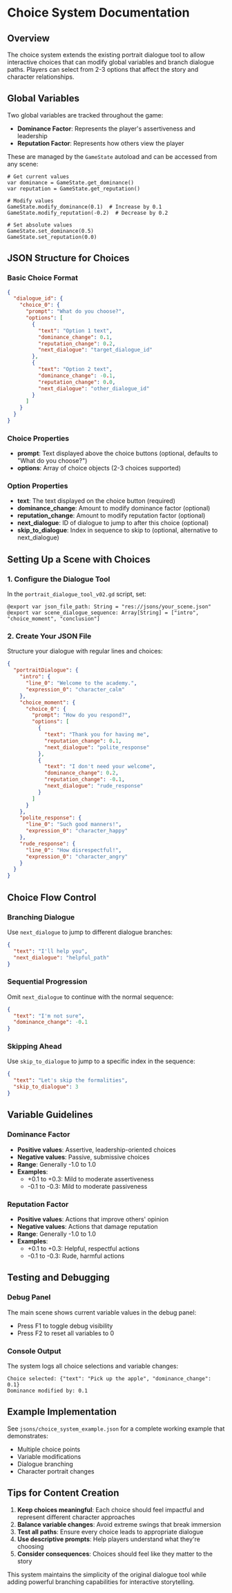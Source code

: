 # Choice System Documentation

## Overview
The choice system extends the existing portrait dialogue tool to allow interactive choices that can modify global variables and branch dialogue paths. Players can select from 2-3 options that affect the story and character relationships.

## Global Variables
Two global variables are tracked throughout the game:
- **Dominance Factor**: Represents the player's assertiveness and leadership
- **Reputation Factor**: Represents how others view the player

These are managed by the `GameState` autoload and can be accessed from any scene:
```gdscript
# Get current values
var dominance = GameState.get_dominance()
var reputation = GameState.get_reputation()

# Modify values
GameState.modify_dominance(0.1)  # Increase by 0.1
GameState.modify_reputation(-0.2)  # Decrease by 0.2

# Set absolute values
GameState.set_dominance(0.5)
GameState.set_reputation(0.0)
```

## JSON Structure for Choices

### Basic Choice Format
```json
{
  "dialogue_id": {
    "choice_0": {
      "prompt": "What do you choose?",
      "options": [
        {
          "text": "Option 1 text",
          "dominance_change": 0.1,
          "reputation_change": 0.2,
          "next_dialogue": "target_dialogue_id"
        },
        {
          "text": "Option 2 text",
          "dominance_change": -0.1,
          "reputation_change": 0.0,
          "next_dialogue": "other_dialogue_id"
        }
      ]
    }
  }
}
```

### Choice Properties
- **prompt**: Text displayed above the choice buttons (optional, defaults to "What do you choose?")
- **options**: Array of choice objects (2-3 choices supported)

### Option Properties
- **text**: The text displayed on the choice button (required)
- **dominance_change**: Amount to modify dominance factor (optional)
- **reputation_change**: Amount to modify reputation factor (optional)
- **next_dialogue**: ID of dialogue to jump to after this choice (optional)
- **skip_to_dialogue**: Index in sequence to skip to (optional, alternative to next_dialogue)

## Setting Up a Scene with Choices

### 1. Configure the Dialogue Tool
In the `portrait_dialogue_tool_v02.gd` script, set:
```gdscript
@export var json_file_path: String = "res://jsons/your_scene.json"
@export var scene_dialogue_sequence: Array[String] = ["intro", "choice_moment", "conclusion"]
```

### 2. Create Your JSON File
Structure your dialogue with regular lines and choices:
```json
{
  "portraitDialogue": {
    "intro": {
      "line_0": "Welcome to the academy.",
      "expression_0": "character_calm"
    },
    "choice_moment": {
      "choice_0": {
        "prompt": "How do you respond?",
        "options": [
          {
            "text": "Thank you for having me",
            "reputation_change": 0.1,
            "next_dialogue": "polite_response"
          },
          {
            "text": "I don't need your welcome",
            "dominance_change": 0.2,
            "reputation_change": -0.1,
            "next_dialogue": "rude_response"
          }
        ]
      }
    },
    "polite_response": {
      "line_0": "Such good manners!",
      "expression_0": "character_happy"
    },
    "rude_response": {
      "line_0": "How disrespectful!",
      "expression_0": "character_angry"
    }
  }
}
```

## Choice Flow Control

### Branching Dialogue
Use `next_dialogue` to jump to different dialogue branches:
```json
{
  "text": "I'll help you",
  "next_dialogue": "helpful_path"
}
```

### Sequential Progression
Omit `next_dialogue` to continue with the normal sequence:
```json
{
  "text": "I'm not sure",
  "dominance_change": -0.1
}
```

### Skipping Ahead
Use `skip_to_dialogue` to jump to a specific index in the sequence:
```json
{
  "text": "Let's skip the formalities",
  "skip_to_dialogue": 3
}
```

## Variable Guidelines

### Dominance Factor
- **Positive values**: Assertive, leadership-oriented choices
- **Negative values**: Passive, submissive choices
- **Range**: Generally -1.0 to 1.0
- **Examples**: 
  - +0.1 to +0.3: Mild to moderate assertiveness
  - -0.1 to -0.3: Mild to moderate passiveness

### Reputation Factor
- **Positive values**: Actions that improve others' opinion
- **Negative values**: Actions that damage reputation
- **Range**: Generally -1.0 to 1.0
- **Examples**:
  - +0.1 to +0.3: Helpful, respectful actions
  - -0.1 to -0.3: Rude, harmful actions

## Testing and Debugging

### Debug Panel
The main scene shows current variable values in the debug panel:
- Press F1 to toggle debug visibility
- Press F2 to reset all variables to 0

### Console Output
The system logs all choice selections and variable changes:
```
Choice selected: {"text": "Pick up the apple", "dominance_change": 0.1}
Dominance modified by: 0.1
```

## Example Implementation

See `jsons/choice_system_example.json` for a complete working example that demonstrates:
- Multiple choice points
- Variable modifications
- Dialogue branching
- Character portrait changes

## Tips for Content Creation

1. **Keep choices meaningful**: Each choice should feel impactful and represent different character approaches
2. **Balance variable changes**: Avoid extreme swings that break immersion
3. **Test all paths**: Ensure every choice leads to appropriate dialogue
4. **Use descriptive prompts**: Help players understand what they're choosing
5. **Consider consequences**: Choices should feel like they matter to the story

This system maintains the simplicity of the original dialogue tool while adding powerful branching capabilities for interactive storytelling. 